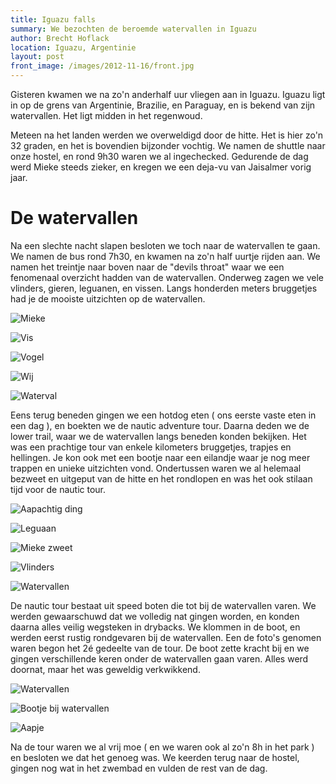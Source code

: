 ```yaml
---
title: Iguazu falls
summary: We bezochten de beroemde watervallen in Iguazu
author: Brecht Hoflack
location: Iguazu, Argentinie
layout: post
front_image: /images/2012-11-16/front.jpg
---
```

Gisteren kwamen we na zo'n anderhalf uur vliegen aan in Iguazu.  Iguazu ligt in op de grens van Argentinie,  Brazilie,  en Paraguay, en is bekend van zijn watervallen.  Het ligt midden in het regenwoud.

Meteen na het landen werden we overweldigd door de hitte.  Het is hier zo'n 32 graden,  en het is bovendien bijzonder vochtig.  We namen de shuttle naar onze hostel,  en rond 9h30 waren we al ingechecked.  Gedurende de dag werd Mieke steeds zieker,  en kregen we een deja-vu van Jaisalmer vorig jaar.

# De watervallen #

Na een slechte nacht slapen besloten we toch naar de watervallen te gaan.  We namen de bus rond 7h30,  en kwamen na zo'n half uurtje rijden aan.  We namen het treintje naar boven naar de "devils throat" waar we een fenomenaal overzicht hadden van de watervallen.  Onderweg zagen we vele vlinders,  gieren,  leguanen,  en vissen.  Langs honderden meters bruggetjes had je de mooiste uitzichten op de watervallen.  

![Mieke](/images/2012-11-16/P1050460.JPG)

![Vis](/images/2012-11-16/P1050464.JPG)

![Vogel](/images/2012-11-16/P1050479.JPG)

![Wij](/images/2012-11-16/P1050504.JPG)

![Waterval](/images/2012-11-16/P1050509.JPG)

Eens terug beneden gingen we een hotdog eten ( ons eerste vaste eten in een dag ),  en boekten we de nautic adventure tour.  Daarna deden we de lower trail,  waar we de watervallen langs beneden konden bekijken.  Het was een prachtige tour van enkele kilometers bruggetjes,  trapjes en hellingen.  Je kon ook met een bootje naar een eilandje waar je nog meer trappen en unieke uitzichten vond.  Ondertussen waren we al helemaal bezweet en uitgeput van de hitte en het rondlopen en was het ook stilaan tijd voor de nautic tour.

![Aapachtig ding](/images/2012-11-16/P1050524.JPG)

![Leguaan](/images/2012-11-16/P1050540.JPG)

![Mieke zweet](/images/2012-11-16/P1050554.JPG)

![Vlinders](/images/2012-11-16/P1050573.JPG)

![Watervallen](/images/2012-11-16/P1050578.JPG)


De nautic tour bestaat uit speed boten die tot bij de watervallen varen.  We werden gewaarschuwd dat we volledig nat gingen worden,  en konden daarna alles veilig wegsteken in drybacks.  We klommen in de boot,  en werden eerst rustig rondgevaren bij de watervallen.  Een de foto's genomen waren begon het 2é gedeelte van de tour.  De boot zette kracht bij en we gingen verschillende keren onder de watervallen gaan varen.  Alles werd doornat,  maar het was geweldig verkwikkend.

![Watervallen](/images/2012-11-16/P1050581.JPG)

![Bootje bij watervallen](/images/2012-11-16/P1050604.JPG)

![Aapje](/images/2012-11-16/P1050613.JPG)


Na de tour waren we al vrij moe ( en we waren ook al zo'n 8h in het park ) en besloten we dat het genoeg was.  We keerden terug naar de hostel,  gingen nog wat in het zwembad en vulden de rest van de dag.
